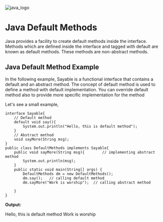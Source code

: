 ![java_logo](https://www.logolynx.com/images/logolynx/3a/3a732a857b97fcdb9ed3fe1197b09a76.png)

# Java Default Methods

Java provides a facility to create default methods inside the interface. Methods which are defined inside the interface and tagged with default are known as default methods. These methods are non-abstract methods.

## Java Default Method Example
In the following example, Sayable is a functional interface that contains a default and an abstract method. The concept of default method is used to define a method with default implementation. You can override default method also to provide more specific implementation for the method

Let's see a small example,

```
interface Sayable{  
    // Default method   
    default void say(){  
        System.out.println("Hello, this is default method");  
    }  
    // Abstract method  
    void sayMore(String msg);  
}  
public class DefaultMethods implements Sayable{  
    public void sayMore(String msg){        // implementing abstract method   
        System.out.println(msg);  
    }  
    public static void main(String[] args) {  
        DefaultMethods dm = new DefaultMethods();  
        dm.say();   // calling default method  
        dm.sayMore("Work is worship");  // calling abstract method  
  
    }  
}
```

**Output:**

Hello, this is default method
Work is worship